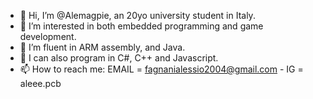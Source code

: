 - 👋 Hi, I’m @Alemagpie, an 20yo university student in Italy.
- 👀 I’m interested in both embedded programming and game development.
- 🌱 I’m fluent in ARM assembly, and Java.
- 💞️ I can also program in C#, C++ and Javascript.
- 📫 How to reach me: EMAIL = fagnanialessio2004@gmail.com - IG = aleee.pcb

<!---
Alemagpie/Alemagpie is a ✨ special ✨ repository because its `README.md` (this file) appears on your GitHub profile.
You can click the Preview link to take a look at your changes.
--->
